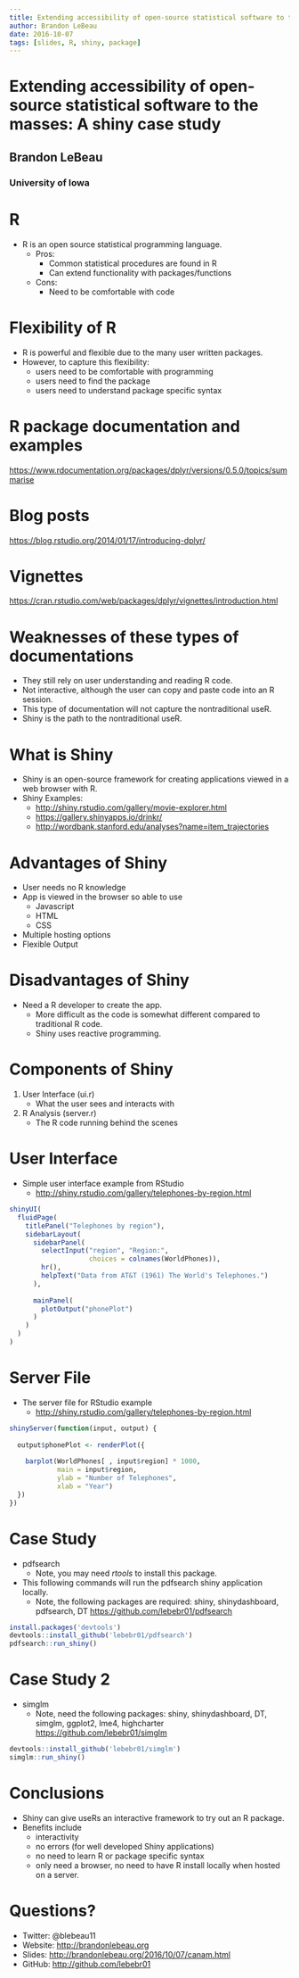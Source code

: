 ```yaml
---
title: Extending accessibility of open-source statistical software to the masses A shiny case study
author: Brandon LeBeau
date: 2016-10-07
tags: [slides, R, shiny, package]
---
```


<h1>Extending accessibility of open-source statistical software to the masses: A shiny case study</h1>
<h2>Brandon LeBeau</h2>
<h3>University of Iowa</h3>



# R
- R is an open source statistical programming language.
    - Pros:
        + Common statistical procedures are found in R
        + Can extend functionality with packages/functions
    - Cons:
        + Need to be comfortable with code



# Flexibility of R
- R is powerful and flexible due to the many user written packages.
- However, to capture this flexibility:
    + users need to be comfortable with programming
    + users need to find the package
    + users need to understand package specific syntax



# R package documentation and examples
<https://www.rdocumentation.org/packages/dplyr/versions/0.5.0/topics/summarise>



# Blog posts
<https://blog.rstudio.org/2014/01/17/introducing-dplyr/>



# Vignettes
<https://cran.rstudio.com/web/packages/dplyr/vignettes/introduction.html>



# Weaknesses of these types of documentations
- They still rely on user understanding and reading R code.
- Not interactive, although the user can copy and paste code into an R session.
- This type of documentation will not capture the nontraditional useR.
- Shiny is the path to the nontraditional useR.



# What is Shiny
- Shiny is an open-source framework for creating applications viewed in a web browser with R.
- Shiny Examples:
    + <http://shiny.rstudio.com/gallery/movie-explorer.html>
    + <https://gallery.shinyapps.io/drinkr/>
    + <http://wordbank.stanford.edu/analyses?name=item_trajectories>



# Advantages of Shiny
- User needs no R knowledge
- App is viewed in the browser so able to use
    + Javascript
    + HTML
    + CSS
- Multiple hosting options
- Flexible Output



# Disadvantages of Shiny
- Need a R developer to create the app.
    + More difficult as the code is somewhat different compared to traditional R code.
    + Shiny uses reactive programming.



# Components of Shiny
1. User Interface (ui.r)
    - What the user sees and interacts with
2. R Analysis (server.r)
    - The R code running behind the scenes


   
# User Interface
- Simple user interface example from RStudio
    - <http://shiny.rstudio.com/gallery/telephones-by-region.html>

```r
shinyUI(
  fluidPage(    
    titlePanel("Telephones by region"),
    sidebarLayout(      
      sidebarPanel(
        selectInput("region", "Region:", 
                    choices = colnames(WorldPhones)),
        hr(),
        helpText("Data from AT&T (1961) The World's Telephones.")
      ),
      
      mainPanel(
        plotOutput("phonePlot")  
      )
    )
  )
)
```



# Server File
- The server file for RStudio example 
    - <http://shiny.rstudio.com/gallery/telephones-by-region.html>    

```r
shinyServer(function(input, output) {
  
  output$phonePlot <- renderPlot({
    
    barplot(WorldPhones[ , input$region] * 1000, 
            main = input$region,
            ylab = "Number of Telephones",
            xlab = "Year")
  })
})
```



# Case Study
- pdfsearch
    + Note, you may need *rtools* to install this package.
- This following commands will run the pdfsearch shiny application locally.
    + Note, the following packages are required: shiny, shinydashboard, pdfsearch, DT
<https://github.com/lebebr01/pdfsearch>

```r
install.packages('devtools')
devtools::install_github('lebebr01/pdfsearch')
pdfsearch::run_shiny()
```



# Case Study 2
- simglm
    + Note, need the following packages: shiny, shinydashboard, DT, simglm, ggplot2, lme4, highcharter
<https://github.com/lebebr01/simglm>

```r
devtools::install_github('lebebr01/simglm')
simglm::run_shiny()
```



# Conclusions
- Shiny can give useRs an interactive framework to try out an R package.
- Benefits include
    + interactivity
    + no errors (for well developed Shiny applications)
    + no need to learn R or package specific syntax
    + only need a browser, no need to have R install locally when hosted on a server.



# Questions?
- Twitter: @blebeau11
- Website: <http://brandonlebeau.org>
- Slides: <http://brandonlebeau.org/2016/10/07/canam.html>
- GitHub: <http://github.com/lebebr01>


